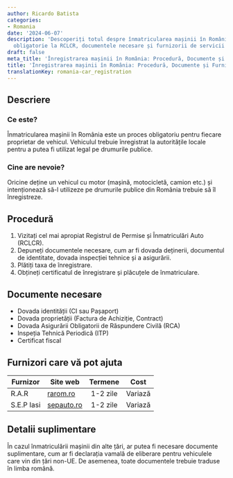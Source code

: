 ```yaml
---
author: Ricardo Batista
categories:
- Romania
date: '2024-06-07'
description: 'Descoperiți totul despre înmatricularea mașinii în România: procedura
  obligatorie la RCLCR, documentele necesare și furnizorii de servicii disponibili.'
draft: false
meta_title: 'Înregistrarea mașinii în România: Procedură, Documente și Furnizori'
title: 'Înregistrarea mașinii în România: Procedură, Documente și Furnizori'
translationKey: romania-car_registration
---
```



## Descriere
### Ce este?
Înmatricularea mașinii în România este un proces obligatoriu pentru fiecare proprietar de vehicul. Vehiculul trebuie înregistrat la autoritățile locale pentru a putea fi utilizat legal pe drumurile publice.

### Cine are nevoie?
Oricine deține un vehicul cu motor (mașină, motocicletă, camion etc.) și intenționează să-l utilizeze pe drumurile publice din România trebuie să îl înregistreze.

## Procedură

1. Vizitați cel mai apropiat Registrul de Permise și Înmatriculări Auto (RCLCR).
2. Depuneți documentele necesare, cum ar fi dovada deținerii, documentul de identitate, dovada inspecției tehnice și a asigurării.
3. Plătiți taxa de înregistrare.
4. Obțineți certificatul de înregistrare și plăcuțele de înmatriculare.

## Documente necesare

- Dovada identității (CI sau Pașaport)
- Dovada proprietății (Factura de Achiziție, Contract)
- Dovada Asigurării Obligatorii de Răspundere Civilă (RCA)
- Inspeția Tehnică Periodică (ITP)
- Certificat fiscal

## Furnizori care vă pot ajuta

| Furnizor          |     Site web                  |   Termene    |  Cost  |
| ---------------    | ---------------              |  :-------------: | :-------------: |
| R.A.R              | [rarom.ro](http://www.rarom.ro/) |       1-2 zile   |      Variază    |
| S.E.P Iasi         |    [sepauto.ro](https://sepauto.ro/)          |       1-2 zile  |      Variază    |

## Detalii suplimentare
În cazul înmatriculării mașinii din alte țări, ar putea fi necesare documente suplimentare, cum ar fi declarația vamală de eliberare pentru vehiculele care vin din țări non-UE. De asemenea, toate documentele trebuie traduse în limba română.